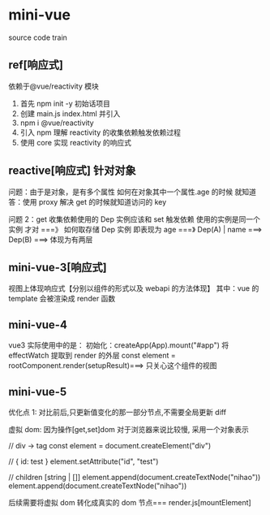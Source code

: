# mini-vue

source code train

## ref[响应式]

依赖于@vue/reactivity 模块

1. 首先 npm init -y 初始话项目
2. 创建 main.js index.html 并引入
3. npm i @vue/reactivity
4. 引入 npm 理解 reactivity 的收集依赖触发依赖过程
5. 使用 core 实现 reactivity 的响应式

## reactive[响应式] 针对对象

问题：由于是对象，是有多个属性 如何在对象其中一个属性.age 的时候 就知道
答：使用 proxy 解决 get 的时候就知道访问的 key

问题 2：get 收集依赖使用的 Dep 实例应该和 set 触发依赖 使用的实例是同一个实例 才对 ===》 如何取存储 Dep 实例
即表现为 age ===》 Dep(A) | name ===> Dep(B) ===> 体现为有两层

## mini-vue-3[响应式]

视图上体现响应式【分别以组件的形式以及 webapi 的方法体现】
其中：vue 的 template 会被渲染成 render 函数

## mini-vue-4

vue3 实际使用中的是：
初始化：createApp(App).mount("#app")
将 effectWatch 提取到 render 的外层
const element = rootComponent.render(setupResult)===> 只关心这个组件的视图

## mini-vue-5

优化点 1: 对比前后,只更新值变化的那一部分节点,不需要全局更新 diff

虚拟 dom: 因为操作[get,set]dom 对于浏览器来说比较慢, 采用一个对象表示

// div -> tag
const element = document.createElement("div")

// { id: test }
element.setAttribute("id", "test")

// children [string | []]
element.append(document.createTextNode("nihao"))
element.append(document.createTextNode("nihao"))

后续需要将虚拟 dom 转化成真实的 dom 节点=== render.js[mountElement]
